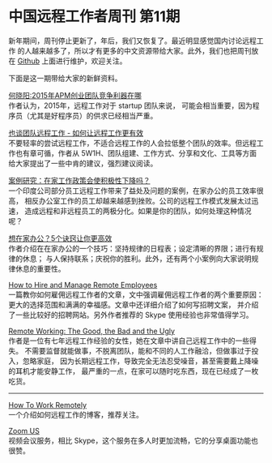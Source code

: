 # 中国远程工作者周刊 第11期

新年期间，周刊停止更新了，年后，我们又恢复了。最近明显感觉国内讨论远程工作
的人越来越多了，所以才有更多的中文资源带给大家。此外，我们也把周刊放在
[Github](https://github.com/yizaoyiwan/remote-working-weekly)
上面进行维护，欢迎关注。

下面是这一期带给大家的新鲜资料。

[何晓阳:2015年APM创业团队竞争利器在哪](http://software.it168.com/a2015/0211/1705/000001705962.shtml)  
作者认为，2015年，远程工作对于 startup 团队来说，
可能会相当重要，因为程序员（尤其是好程序员）的供求已经相当严重。

[也谈团队远程工作 - 如何让远程工作更有效](http://www.9pm.me/blog/2013/07/26/how-to-make-remote-work-powerful/)  
不要轻率的尝试远程工作，不适合远程工作的人会拉低整个团队的效率。但远程工作也有章可循，作者从 5W1H、团队组建、工作方式、分享和文化、工具等方面给大家提出了一些中肯的建议，强烈建议阅读。

[案例研究：在家工作政策会使积极性下降吗？](http://article.yeeyan.org/view/426097/443730)  
一个印度公司部分员工远程工作带来了益处及问题的案例，在家办公的员工效率很高，
相反办公室工作的员工却越来越感到挫败。公司的远程工作模式发展太过迅速，
造成远程和非远程员工的两极分化。如果是你的团队，如何处理这种情况呢？

[想在家办公？5个诀窍让你更高效](http://www.hbrchina.org/2014-10-29/2494.html)  
作者介绍在在家办公的一个技巧：坚持规律的日程表；设定清晰的界限；进行有规律的休息；
与人保持联系；庆祝你的胜利。此外，还有两个小案例向大家说明规律休息的重要性。

[How to Hire and Manage Remote Employees](http://biz30.timedoctor.com/hire-manage-remote-employees/)  
一篇教你如何雇佣远程工作者的文章，文中强调雇佣远程工作者的两个重要原因：
更大的选择范围和满满的幸福感。文章中还详细介绍了如何写招聘文案，
并介绍了一些比较好的招聘网站。另外作者推荐的 Skype 使用经验也非常值得学习。

[Remote Working: The Good, the Bad and the Ugly](https://remoteworker.wordpress.com/2014/04/09/remote-working-the-good-the-bad-and-the-ugly/)  
作者是一位有七年远程工作经验的女性，她在文章中讲自己远程工作中的一些得失。
不需要监督就能做事，不脱离团队，能和不同的人工作融洽，但做事过于投入，忽略家庭，
因为长期远程工作，导致完全无法忍受噪音，甚至需要戴上降噪的耳机才能安静工作，
最严重的一点，在家可以随时吃东西，现在已经成了一枚吃货。

----

[How To Work Remotely](http://www.howtoworkremotely.com/)  
一个介绍如何远程工作的博客，推荐关注。

[Zoom US](https://www.zoom.us/)  
视频会议服务，相比 Skype，这个服务在多人时更加流畅，它的分享桌面功能也很赞。


